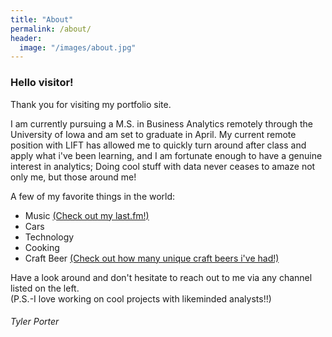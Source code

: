 ```yaml
---
title: "About"
permalink: /about/
header:
  image: "/images/about.jpg"
---
```


### Hello visitor!

Thank you for visiting my portfolio site.

I am currently pursuing a M.S. in Business Analytics remotely through the University of Iowa and am set to graduate in April.
My current remote position with LIFT has allowed me to quickly turn around after class and apply what i've been learning, and I am fortunate enough to have a genuine interest in analytics; Doing cool stuff with data never ceases to amaze not only me, but those around me!

A few of my favorite things in the world:
* Music [(Check out my last.fm!)](https://www.last.fm/user/Typo19)
* Cars
* Technology
* Cooking
* Craft Beer [(Check out how many unique craft beers i've had!)](https://untappd.com/user/typo_19/beers)

Have a look around and don't hesitate to reach out to me via any channel listed on the left. <br />
(P.S.-I love working on cool projects with likeminded analysts!!)

###### Tyler Porter
